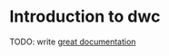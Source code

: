 # Introduction to dwc

TODO: write [great documentation](http://jacobian.org/writing/great-documentation/what-to-write/)
